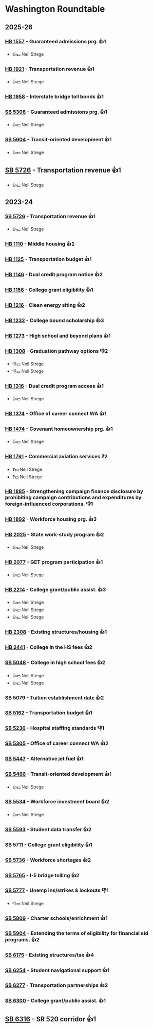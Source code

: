 # Washington Roundtable
## 2025-26

### [HB 1557](/bill/2025-26/hb/1557/) - Guaranteed admissions prg. 👍1  
* 👍💵 Neil Strege

### [HB 1921](/bill/2025-26/hb/1921/) - Transportation revenue 👍1  
* 👍💵 Neil Strege

### [HB 1958](/bill/2025-26/hb/1958/) - Interstate bridge toll bonds 👍1  

### [SB 5308](/bill/2025-26/sb/5308/) - Guaranteed admissions prg. 👍1  
* 👍💵 Neil Strege

### [SB 5604](/bill/2025-26/sb/5604/) - Transit-oriented development 👍1  
* 👍💵 Neil Strege

## [SB 5726](/bill/2025-26/sb/5726/) - Transportation revenue 👍1  
* 👍💵 Neil Strege

## 2023-24

### [SB 5726](/bill/2023-24/sb/5726/) - Transportation revenue 👍1  
* 👍💵 Neil Strege

### [HB 1110](/bill/2023-24/hb/1110/) - Middle housing 👍2  

### [HB 1125](/bill/2023-24/hb/1125/) - Transportation budget 👍1  

### [HB 1146](/bill/2023-24/hb/1146/) - Dual credit program notice 👍2  

### [HB 1156](/bill/2023-24/hb/1156/) - College grant eligibility 👍1  

### [HB 1216](/bill/2023-24/hb/1216/) - Clean energy siting 👍2  

### [HB 1232](/bill/2023-24/hb/1232/) - College bound scholarship 👍3  

### [HB 1273](/bill/2023-24/hb/1273/) - High school and beyond plans 👍1  

### [HB 1308](/bill/2023-24/hb/1308/) - Graduation pathway options  👎2 
* 👎💵 Neil Strege
* 👎💵 Neil Strege

### [HB 1316](/bill/2023-24/hb/1316/) - Dual credit program access 👍1  
* 👍💵 Neil Strege

### [HB 1374](/bill/2023-24/hb/1374/) - Office of career connect WA 👍1  

### [HB 1474](/bill/2023-24/hb/1474/) - Covenant homeownership prg. 👍1  
* 👍💵 Neil Strege

### [HB 1791](/bill/2023-24/hb/1791/) - Commercial aviation services   ❓2
* ❓💵 Neil Strege
* ❓💵 Neil Strege

### [HB 1885](/bill/2023-24/hb/1885/) - Strengthening campaign finance disclosure by prohibiting campaign contributions and expenditures by foreign-influenced corporations.  👎1 

### [HB 1892](/bill/2023-24/hb/1892/) - Workforce housing prg. 👍3  

### [HB 2025](/bill/2023-24/hb/2025/) - State work-study program 👍2  
* 👍💵 Neil Strege

### [HB 2077](/bill/2023-24/hb/2077/) - GET program participation 👍1  
* 👍💵 Neil Strege

### [HB 2214](/bill/2023-24/hb/2214/) - College grant/public assist. 👍3  
* 👍💵 Neil Strege
* 👍💵 Neil Strege
* 👍💵 Neil Strege

### [HB 2308](/bill/2023-24/hb/2308/) - Existing structures/housing 👍1  

### [HB 2441](/bill/2023-24/hb/2441/) - College in the HS fees 👍2  

### [SB 5048](/bill/2023-24/sb/5048/) - College in high school fees 👍2  
* 👍💵 Neil Strege
* 👍💵 Neil Strege

### [SB 5079](/bill/2023-24/sb/5079/) - Tuition establishment date 👍2  

### [SB 5162](/bill/2023-24/sb/5162/) - Transportation budget 👍1  

### [SB 5236](/bill/2023-24/sb/5236/) - Hospital staffing standards  👎1 

### [SB 5305](/bill/2023-24/sb/5305/) - Office of career connect WA 👍2  

### [SB 5447](/bill/2023-24/sb/5447/) - Alternative jet fuel 👍1  

### [SB 5466](/bill/2023-24/sb/5466/) - Transit-oriented development 👍1  
* 👍💵 Neil Strege

### [SB 5534](/bill/2023-24/sb/5534/) - Workforce investment board 👍2  
* 👍💵 Neil Strege

### [SB 5593](/bill/2023-24/sb/5593/) - Student data transfer 👍2  

### [SB 5711](/bill/2023-24/sb/5711/) - College grant eligibility 👍1  

### [SB 5736](/bill/2023-24/sb/5736/) - Workforce shortages 👍2  

### [SB 5765](/bill/2023-24/sb/5765/) - I-5 bridge tolling 👍2  

### [SB 5777](/bill/2023-24/sb/5777/) - Unemp ins/strikes & lockouts  👎1 
* 👎💵 Neil Strege

### [SB 5809](/bill/2023-24/sb/5809/) - Charter schools/enrichment 👍1  

### [SB 5904](/bill/2023-24/sb/5904/) - Extending the terms of eligibility for financial aid programs. 👍2  

### [SB 6175](/bill/2023-24/sb/6175/) - Existing structures/tax 👍4  

### [SB 6254](/bill/2023-24/sb/6254/) - Student navigational support 👍1  

### [SB 6277](/bill/2023-24/sb/6277/) - Transportation partnerships 👍2  

### [SB 6300](/bill/2023-24/sb/6300/) - College grant/public assist. 👍1  

## [SB 6316](/bill/2023-24/sb/6316/) - SR 520 corridor 👍1  
